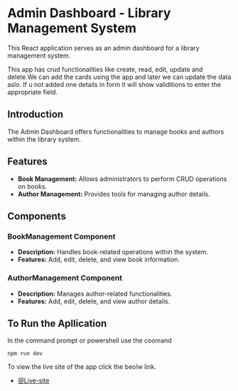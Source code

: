 # Admin Dashboard - Library Management System
This React application serves as an admin dashboard for a library management system.

This app has crud functionalities like create, read, edit, update and delete.We can add the cards using the app and later we can update the data aslo.
If u not added one details in form it will show validitions to enter the appropriate field.

## Introduction

The Admin Dashboard offers functionalities to manage books and authors within the library system.

## Features

- **Book Management:** Allows administrators to perform CRUD operations on books.
- **Author Management:** Provides tools for managing author details.

## Components

### BookManagement Component

- **Description:** Handles book-related operations within the system.
- **Features:** Add, edit, delete, and view book information.

### AuthorManagement Component

- **Description:** Manages author-related functionalities.
- **Features:** Add, edit, delete, and view author details.





## To Run the Apllication

In the command prompt or powershell use the coomand

`npm run dev`

To view the live site of the app click the beolw link.

- [@Live-site](https://formik-olive.vercel.app/)

